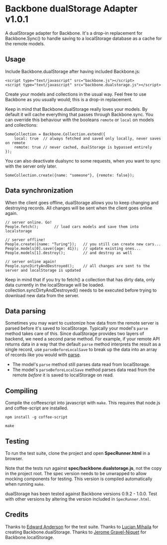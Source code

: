 Backbone dualStorage Adapter v1.0.1
===================================

A dualStorage adapter for Backbone. It's a drop-in replacement for Backbone.Sync() to handle saving to a localStorage database as a cache for the remote models.

Usage
-----

Include Backbone.dualStorage after having included Backbone.js:

    <script type="text/javascript" src="backbone.js"></script>
    <script type="text/javascript" src="backbone.dualstorage.js"></script>

Create your models and collections in the usual way. 
Feel free to use Backbone as you usually would; this is a drop-in replacement.

    
Keep in mind that Backbone.dualStorage really loves your models. By default it will cache everything that passes through Backbone.sync. You can override this behaviour with the booleans ```remote``` or ```local``` on models and collections:
    
    SomeCollection = Backbone.Collection.extend({
        local: true  // always fetched and saved only locally, never saves on remote
        remote: true // never cached, dualStorage is bypassed entirely
    });

You can also deactivate dualsync to some requests, when you want to sync with the server only later.

    SomeCollection.create({name: "someone"}, {remote: false});

Data synchronization
--------------------

When the client goes offline, dualStorage allows you to keep changing and destroying records. All changes will be sent when the client goes online again.

    // server online. Go!
    People.fetch();       // load cars models and save them into localstorage
	
	// server offline!
	People.create({name: "Turing"});   // you still can create new cars...
	People.models[0].save({age: 41});  // update existing ones...
	People.models[1].destroy();        // and destroy as well
	
	// server online again!
	People.syncDirtyAndDestroyed();    // all changes are sent to the server and localStorage is updated

Keep in mind that if you try to fetch() a collection that has dirty data, only data currently in the localStorage will be loaded. collection.syncDirtyAndDestroyed() needs to be executed before trying to download new data from the server.

Data parsing
------------

Sometimes you may want to customize how data from the remote server is parsed before it's saved to localStorage.
Typically your model's `parse` method takes care of this.
Since dualStorage provides two layers of backend, we need a second parse method.
For example, if your remote API returns data in a way that the default `parse` method interprets the result as a single record,
use `parseBeforeLocalSave` to break up the data into an array of records like you would with [parse](http://backbonejs.org/#Model-parse).

* The model's `parse` method still parses data read from localStorage.
* The model's `parseBeforeLocalSave` method parses data read from the remote _before_ it is saved to localStorage on read.

Compiling
---------

Compile the coffeescript into javascript with `make`. This requires that node.js and coffee-script are installed.

    npm install -g coffee-script

    make

Testing
-------

To run the test suite, clone the project and open **SpecRunner.html** in a browser.

Note that the tests run against **spec/backbone.dualstorage.js**, not the copy in the project root.
The spec version needs to be unwrapped to allow mocking components for testing.
This version is compiled automatically when running `make`.

dualStorage has been tested against Backbone versions 0.9.2 - 1.0.0.
Test with other versions by altering the version included in `SpecRunner.html`.

Credits
-------

Thanks to [Edward Anderson](https://github.com/nilbus) for the test suite.
Thanks to [Lucian Mihaila](https://github.com/lucian1900) for creating Backbone.dualStorage.
Thanks to [Jerome Gravel-Niquet](https://github.com/jeromegn) for Backbone.localStorage.
